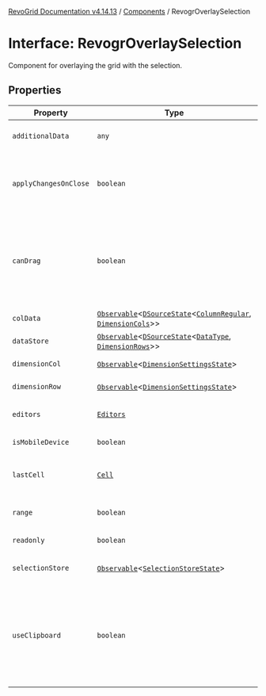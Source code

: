 [RevoGrid Documentation v4.14.13](README.md) / [Components](Namespace.Components.md) / RevogrOverlaySelection

# Interface: RevogrOverlaySelection

Component for overlaying the grid with the selection.

## Properties

| Property | Type | Description | Defined in |
| ------ | ------ | ------ | ------ |
| `additionalData` | `any` | Additional data to pass to renderer. | [src/components.d.ts:577](https://github.com/revolist/revogrid/blob/4eff1607ca8ee7d75f31750c713182488767268a/src/components.d.ts#L577) |
| `applyChangesOnClose` | `boolean` | If true applys changes when cell closes if not Escape. | [src/components.d.ts:581](https://github.com/revolist/revogrid/blob/4eff1607ca8ee7d75f31750c713182488767268a/src/components.d.ts#L581) |
| `canDrag` | `boolean` | Enable revogr-order-editor component (read more in revogr-order-editor component). Allows D&D. | [src/components.d.ts:585](https://github.com/revolist/revogrid/blob/4eff1607ca8ee7d75f31750c713182488767268a/src/components.d.ts#L585) |
| `colData` | [`Observable`](TypeAlias.Observable.md)\<[`DSourceState`](TypeAlias.DSourceState.md)\<[`ColumnRegular`](Interface.ColumnRegular.md), [`DimensionCols`](TypeAlias.DimensionCols.md)\>\> | Column data store. | [src/components.d.ts:589](https://github.com/revolist/revogrid/blob/4eff1607ca8ee7d75f31750c713182488767268a/src/components.d.ts#L589) |
| `dataStore` | [`Observable`](TypeAlias.Observable.md)\<[`DSourceState`](TypeAlias.DSourceState.md)\<[`DataType`](TypeAlias.DataType.md), [`DimensionRows`](TypeAlias.DimensionRows.md)\>\> | Row data store. | [src/components.d.ts:593](https://github.com/revolist/revogrid/blob/4eff1607ca8ee7d75f31750c713182488767268a/src/components.d.ts#L593) |
| `dimensionCol` | [`Observable`](TypeAlias.Observable.md)\<[`DimensionSettingsState`](Interface.DimensionSettingsState.md)\> | Dimension settings X. | [src/components.d.ts:597](https://github.com/revolist/revogrid/blob/4eff1607ca8ee7d75f31750c713182488767268a/src/components.d.ts#L597) |
| `dimensionRow` | [`Observable`](TypeAlias.Observable.md)\<[`DimensionSettingsState`](Interface.DimensionSettingsState.md)\> | Dimension settings Y. | [src/components.d.ts:601](https://github.com/revolist/revogrid/blob/4eff1607ca8ee7d75f31750c713182488767268a/src/components.d.ts#L601) |
| `editors` | [`Editors`](TypeAlias.Editors.md) | Custom editors register. | [src/components.d.ts:605](https://github.com/revolist/revogrid/blob/4eff1607ca8ee7d75f31750c713182488767268a/src/components.d.ts#L605) |
| `isMobileDevice` | `boolean` | Is mobile view mode. | [src/components.d.ts:609](https://github.com/revolist/revogrid/blob/4eff1607ca8ee7d75f31750c713182488767268a/src/components.d.ts#L609) |
| `lastCell` | [`Cell`](Interface.Cell.md) | Last real coordinates positions + 1. | [src/components.d.ts:613](https://github.com/revolist/revogrid/blob/4eff1607ca8ee7d75f31750c713182488767268a/src/components.d.ts#L613) |
| `range` | `boolean` | Range selection allowed. | [src/components.d.ts:617](https://github.com/revolist/revogrid/blob/4eff1607ca8ee7d75f31750c713182488767268a/src/components.d.ts#L617) |
| `readonly` | `boolean` | Readonly mode. | [src/components.d.ts:621](https://github.com/revolist/revogrid/blob/4eff1607ca8ee7d75f31750c713182488767268a/src/components.d.ts#L621) |
| `selectionStore` | [`Observable`](TypeAlias.Observable.md)\<[`SelectionStoreState`](TypeAlias.SelectionStoreState.md)\> | Selection, range, focus. | [src/components.d.ts:625](https://github.com/revolist/revogrid/blob/4eff1607ca8ee7d75f31750c713182488767268a/src/components.d.ts#L625) |
| `useClipboard` | `boolean` | Enable revogr-clipboard component (read more in revogr-clipboard component). Allows copy/paste. | [src/components.d.ts:629](https://github.com/revolist/revogrid/blob/4eff1607ca8ee7d75f31750c713182488767268a/src/components.d.ts#L629) |

